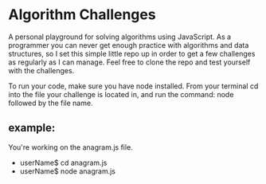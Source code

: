 # Algorithm Challenges

A personal playground for solving algorithms using JavaScript. As a programmer you can never get enough practice with algorithms and data structures, so I set this simple little repo up in order to get a few challenges as regularly as I can manage. Feel free to clone the repo and test yourself with the challenges. 

To run your code, make sure you have node installed. From your terminal cd into the file your challenge is located in, and run the command: node followed by the file name. 

## example:
You're working on the anagram.js file.
* userName$ cd anagram.js
* userName$ node anagram.js

